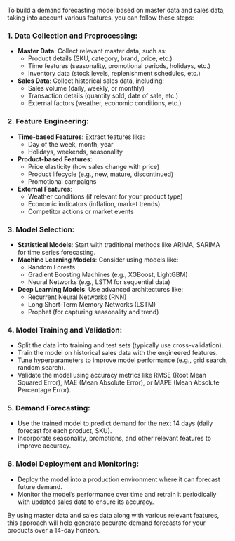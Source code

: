 To build a demand forecasting model based on master data and sales data, taking into account various features, you can follow these steps:

### 1. **Data Collection and Preprocessing**:
   - **Master Data**: Collect relevant master data, such as:
     - Product details (SKU, category, brand, price, etc.)
     - Time features (seasonality, promotional periods, holidays, etc.)
     - Inventory data (stock levels, replenishment schedules, etc.)
   - **Sales Data**: Collect historical sales data, including:
     - Sales volume (daily, weekly, or monthly)
     - Transaction details (quantity sold, date of sale, etc.)
     - External factors (weather, economic conditions, etc.)

### 2. **Feature Engineering**:
   - **Time-based Features**: Extract features like:
     - Day of the week, month, year
     - Holidays, weekends, seasonality
   - **Product-based Features**: 
     - Price elasticity (how sales change with price)
     - Product lifecycle (e.g., new, mature, discontinued)
     - Promotional campaigns
   - **External Features**: 
     - Weather conditions (if relevant for your product type)
     - Economic indicators (inflation, market trends)
     - Competitor actions or market events

### 3. **Model Selection**:
   - **Statistical Models**: Start with traditional methods like ARIMA, SARIMA for time series forecasting.
   - **Machine Learning Models**: Consider using models like:
     - Random Forests
     - Gradient Boosting Machines (e.g., XGBoost, LightGBM)
     - Neural Networks (e.g., LSTM for sequential data)
   - **Deep Learning Models**: Use advanced architectures like:
     - Recurrent Neural Networks (RNN)
     - Long Short-Term Memory Networks (LSTM)
     - Prophet (for capturing seasonality and trend)

### 4. **Model Training and Validation**:
   - Split the data into training and test sets (typically use cross-validation).
   - Train the model on historical sales data with the engineered features.
   - Tune hyperparameters to improve model performance (e.g., grid search, random search).
   - Validate the model using accuracy metrics like RMSE (Root Mean Squared Error), MAE (Mean Absolute Error), or MAPE (Mean Absolute Percentage Error).

### 5. **Demand Forecasting**:
   - Use the trained model to predict demand for the next 14 days (daily forecast for each product, SKU).
   - Incorporate seasonality, promotions, and other relevant features to improve accuracy.

### 6. **Model Deployment and Monitoring**:
   - Deploy the model into a production environment where it can forecast future demand.
   - Monitor the model’s performance over time and retrain it periodically with updated sales data to ensure its accuracy.

By using master data and sales data along with various relevant features, this approach will help generate accurate demand forecasts for your products over a 14-day horizon.